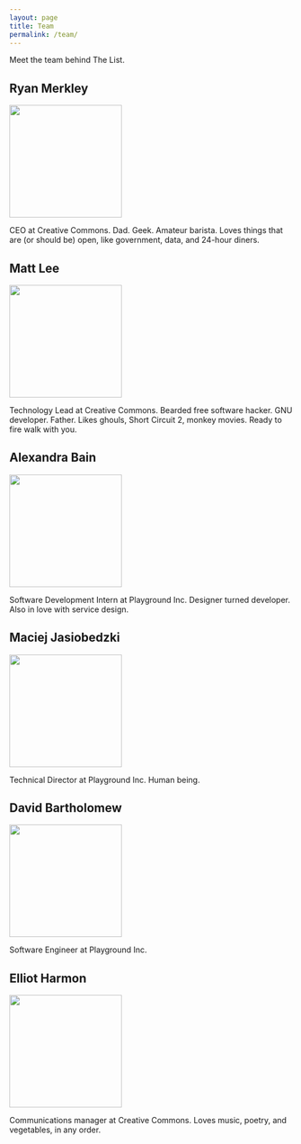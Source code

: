 ```yaml
---
layout: page
title: Team
permalink: /team/
---
```


Meet the team behind The List.

## Ryan Merkley

<img class="float-left" width="200" src="/img/ryan.jpg" />

CEO at Creative Commons. Dad. Geek. Amateur
barista. Loves things that are (or should be) open, like government,
data, and 24-hour diners.

## Matt Lee

<img class="float-left" width="200" src="/img/mattl.jpg" />

Technology Lead at Creative Commons. Bearded free software hacker. GNU developer. Father. Likes ghouls, Short Circuit 2, monkey movies. Ready to fire walk with you.

## Alexandra Bain

<img class="float-left" width="200" src="/img/alex.jpg" />

Software Development Intern at Playground Inc. Designer turned developer. Also in love with service design.

## Maciej Jasiobedzki

<img class="float-left" width="200" src="/img/maciej.jpg" />

Technical Director at Playground Inc. Human being.

## David Bartholomew

<img class="float-left" width="200" src="/img/david.jpg" />

Software Engineer at Playground Inc.

## Elliot Harmon

<img class="float-left" width="200" src="/img/elliot.jpg" />

Communications manager at Creative Commons. Loves music, poetry, and vegetables, in any order.

